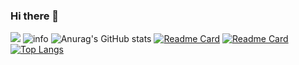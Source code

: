 ### Hi there 👋

<!--
**Peterliang233/Peterliang233** is a ✨ _special_ ✨ repository because its `README.md` (this file) appears on your GitHub profile.

Here are some ideas to get you started:

- 🔭 I’m currently working on ...
- 🌱 I’m currently learning ...
- 👯 I’m looking to collaborate on ...
- 🤔 I’m looking for help with ...
- 💬 Ask me about ...
- 📫 How to reach me: ...
- 😄 Pronouns: ...
- ⚡ Fun fact: ...
-->
![](https://visitor-badge.glitch.me/badge?page_id=CasterWx.readme)
![info](https://github-readme-stats.vercel.app/api?Peterliang233=CasterWx&show_icons=true&count_private=true&hide=prs&theme=default_repocard)
![Anurag's GitHub stats](https://github-readme-stats.vercel.app/api?username=Peterliang233&show_icons=true&theme=radical)
[![Readme Card](https://github-readme-stats.vercel.app/api/pin/?username=Peterliang233&repo=ncuhome-hackweek-group3)](https://github.com/Peterliang233/ncuhome-hackweek-group3)
[![Readme Card](https://github-readme-stats.vercel.app/api/pin/?username=Peterliang233&repo=go-web-blog)](https://github.com/Peterliang233/go-web-blog)
[![Top Langs](https://github-readme-stats.vercel.app/api/top-langs/?username=Peterliang233&layout=compact)](https://github.com/Peterliang233/ncuhome-hackweek-group3)
